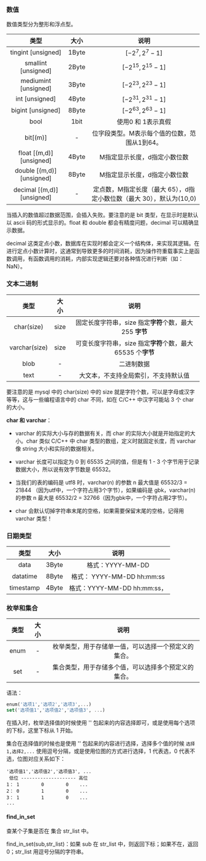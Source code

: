 

### **数值**

数值类型分为整形和浮点型。

|类型|大小|说明|
|:-:|:-:|:-:|
tingint [unsigned]|1Byte| $[-2^{7},2^{7}-1]$
smallint [unsigned]|2Byte|$[-2^{15},2^{15}-1]$
mediumint [unsigned]|3Byte|$[-2^{23},2^{23}-1]$
int [unsigned]|4Byte|$[-2^{31},2^{31}-1]$
bigint [unsigned]|8Byte|$[-2^{63},2^{63}-1]$
bool|1bit|使用0 和 1表示真假|
bit[(m)]| - |位字段类型。M表示每个值的位数，范围从1到64。
float [(m,d)] [unsigned]|4Byte| M指定显示长度，d指定小数位数|
double [(m,d)] [unsigned]|8Byte| M指定显示长度，d指定小数位数|      
decimal [(m,d)] [unsigned]| - | 定点数，M指定长度（最大 65），d指定小数位数（最大 30），默认为(10,0)|


当插入的数值超过数据范围，会插入失败。要注意的是 bit 类型，在显示时是默认以 ascii 码的形式显示的。float 和 double 都会有精度问题，decimal 可以精确显示数据。

decimal 这类定点小数，数据库在实现时都会定义一个结构体，来实现其逻辑。在进行定点小数计算时，这通常到导致更多的时间消耗，因为操作符重载事实上是函数调用，有函数调用的消耗，内部实现逻辑还要对各种情况进行判断（如：NaN）。

### **文本二进制**

|类型|大小|说明|
|:-:|:-:|:-:|
char(size)| size | 固定长度字符串，size 指定**字符**个数，最大 255 **字节**
varchar(size)| size | 可变长度字符串，size 指定**字符**个数，最大 65535 个**字节**
blob | - | 二进制数据
text | - | 大文本，不支持全局索引，不支持默认值


要注意的是 mysql 中的 char(size) 中的 size 就是字符个数，可以是字母或汉字等等，这与一些编程语言中的 char 不同，如在 C/C++ 中汉字可能站 3 个 char 的大小。 

**char 和 varchar**：

- varchar 的实际大小与存的数据有关，而 char 的实际大小就是开始指定的大小。char 类似 C/C++ 中 char 类型的数组，定义时就固定长度，而 varchar 像 string 大小和实际的数据相关。


- varchar 长度可以指定为 0 到 65535 之间的值，但是有 1 - 3 个字节用于记录数据大小，所以说有效字节数是 65532。

- 当我们的表的编码是 utf8 时，varchar(n) 的参数 n 最大值是 65532/3 = 21844 （因为utf中，一个字符占用3个字节），如果编码是 gbk，varchar(n)的参数 n 最大是 65532/2 = 32766（因为gbk中，一个字符占用2字节）。

- char 会默认切掉字符串末尾的空格，如果需要保留末尾的空格，记得用 varchar 类型！


### **日期类型**


|类型|大小|说明|
|:-:|:-:|:-:|
data|3Byte| 格式：YYYY-MM-DD 
datatime|8Byte| 格式： YYYY-MM-DD hh\:mm:ss
timestamp|4Byte| 格式：YYYY-MM-DD hh\:mm:ss，

### **枚举和集合**

|类型|大小|说明|
|:-:|:-:|:-:|
enum| - | 枚举类型，用于存储单一值，可以选择一个预定义的集合。
set| - | 集合类型，用于存储多个值，可以选择多个预定义的集合。


语法：

```sql
enum('选项1','选项2','选项3',...)
set('选项值1','选项值2','选项值3', ...)
```

在插入时，枚举选择值的时候使用 '' 包起来的内容选择即可，或是使用每个选项的下标，这里下标从 1 开始。

集合在选择值的时候也是使用 '' 包起来的内容进行选择，选择多个值的时候 `选择1,选择2,...` 使用逗号分隔，或是使用位图的方式进行选择，1 代表选，0 代表不选，位图对应关系如下：

```
'选项值1','选项值2','选项值3', ...
 低位 -------------------- 高位
1： 1        0        0    ...
2： 0        1        0    ...
3： 1        1        0    ...
...
```

#### **find_in_set**

查某个子集是否在 集合 str_list 中。

find_in_set(sub,str_list)：如果 sub 在 str_list 中，则返回下标；如果不在，返回0；str_list 用逗号分隔的字符串。


